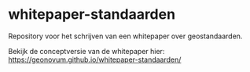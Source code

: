 # whitepaper-standaarden
Repository voor het schrijven van een whitepaper over geostandaarden.

Bekijk de conceptversie van de whitepaper hier: https://geonovum.github.io/whitepaper-standaarden/
